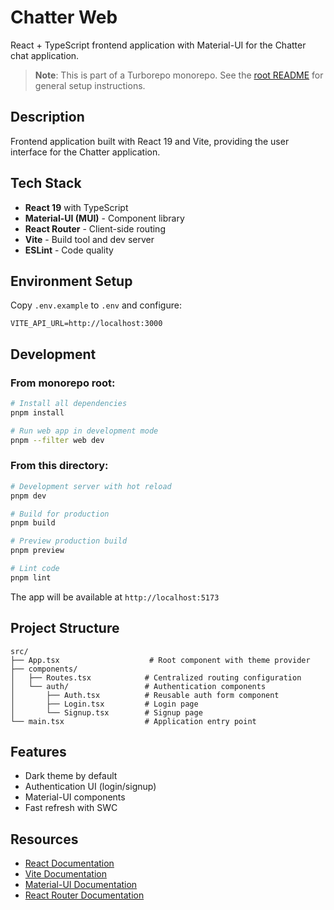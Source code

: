 # Chatter Web

React + TypeScript frontend application with Material-UI for the Chatter chat application.

> **Note**: This is part of a Turborepo monorepo. See the [root README](../../README.md) for general setup instructions.

## Description

Frontend application built with React 19 and Vite, providing the user interface for the Chatter application.

## Tech Stack

- **React 19** with TypeScript
- **Material-UI (MUI)** - Component library
- **React Router** - Client-side routing
- **Vite** - Build tool and dev server
- **ESLint** - Code quality

## Environment Setup

Copy `.env.example` to `.env` and configure:

```env
VITE_API_URL=http://localhost:3000
```

## Development

### From monorepo root:
```bash
# Install all dependencies
pnpm install

# Run web app in development mode
pnpm --filter web dev
```

### From this directory:
```bash
# Development server with hot reload
pnpm dev

# Build for production
pnpm build

# Preview production build
pnpm preview

# Lint code
pnpm lint
```

The app will be available at `http://localhost:5173`

## Project Structure

```
src/
├── App.tsx                    # Root component with theme provider
├── components/
│   ├── Routes.tsx            # Centralized routing configuration
│   └── auth/                 # Authentication components
│       ├── Auth.tsx          # Reusable auth form component
│       ├── Login.tsx         # Login page
│       └── Signup.tsx        # Signup page
└── main.tsx                  # Application entry point
```

## Features

- Dark theme by default
- Authentication UI (login/signup)
- Material-UI components
- Fast refresh with SWC

## Resources

- [React Documentation](https://react.dev)
- [Vite Documentation](https://vitejs.dev)
- [Material-UI Documentation](https://mui.com)
- [React Router Documentation](https://reactrouter.com)
